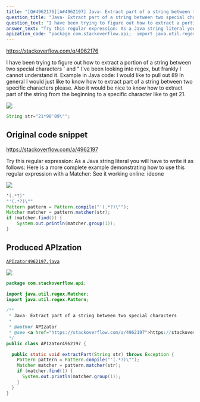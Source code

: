 ```yaml
---
title: "[Q#4962176][A#4962197] Java- Extract part of a string between two special characters"
question_title: "Java- Extract part of a string between two special characters"
question_text: "I have been trying to figure out how to extract a portion of a string between two special characters ' and \" I've been looking into regex, but frankly I cannot understand it. Example in Java code: I would like to pull out 89 In general I would just like to know how to extract part of a string between two specific characters please. Also it would be nice to know how to extract part of the string from the beginning to a specific character like to get 21."
answer_text: "Try this regular expression: As a Java string literal you will have to write it as follows: Here is a more complete example demonstrating how to use this regular expression with a Matcher: See it working online: ideone"
apization_code: "package com.stackoverflow.api;  import java.util.regex.Matcher; import java.util.regex.Pattern;  /**  * Java- Extract part of a string between two special characters  *  * @author APIzator  * @see <a href=\"https://stackoverflow.com/a/4962197\">https://stackoverflow.com/a/4962197</a>  */ public class APIzator4962197 {    public static void extractPart(String str) throws Exception {     Pattern pattern = Pattern.compile(\"'(.*?)\\\"\");     Matcher matcher = pattern.matcher(str);     if (matcher.find()) {       System.out.println(matcher.group(1));     }   } }"
---
```


https://stackoverflow.com/q/4962176

I have been trying to figure out how to extract a portion of a string between two special characters &#x27; and &quot; I&#x27;ve been looking into regex, but frankly I cannot understand it.
Example in Java code:
I would like to pull out 89
In general I would just like to know how to extract part of a string between two specific characters please.
Also it would be nice to know how to extract part of the string from the beginning to a specific character like to get 21.


<div class="code-logo"><img src="/stackoverflow.png" /></div>

```java
String str="21*90'89\"";
```


## Original code snippet

https://stackoverflow.com/a/4962197

Try this regular expression:
As a Java string literal you will have to write it as follows:
Here is a more complete example demonstrating how to use this regular expression with a Matcher:
See it working online: ideone

<div class="code-logo"><img src="/stackoverflow.png" /></div>

```java
'(.*?)"
"'(.*?)\""
Pattern pattern = Pattern.compile("'(.*?)\"");
Matcher matcher = pattern.matcher(str);
if (matcher.find()) {
    System.out.println(matcher.group(1));
}
```

## Produced APIzation

[`APIzator4962197.java`](https://github.com/pasqualesalza/apization/raw/main/data/search/APIzator4962197.java)

<div class="code-logo"><img src="/apizator.png" /></div>

```java
package com.stackoverflow.api;

import java.util.regex.Matcher;
import java.util.regex.Pattern;

/**
 * Java- Extract part of a string between two special characters
 *
 * @author APIzator
 * @see <a href="https://stackoverflow.com/a/4962197">https://stackoverflow.com/a/4962197</a>
 */
public class APIzator4962197 {

  public static void extractPart(String str) throws Exception {
    Pattern pattern = Pattern.compile("'(.*?)\"");
    Matcher matcher = pattern.matcher(str);
    if (matcher.find()) {
      System.out.println(matcher.group(1));
    }
  }
}

```